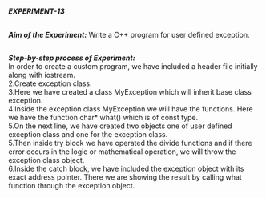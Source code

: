 #
**_EXPERIMENT-13_**
##
**_Aim of the Experiment:_**
Write a C++ program for user defined exception.

##
**_Step-by-step process of Experiment:_**<br/>
In order to create a custom program, we have included a header file initially along with iostream.<br/>
2.Create exception class.<br/>
3.Here we have created a class MyException which will inherit base class exception.<br/>
4.Inside the exception class  MyException we will have the functions. Here we have the function char* what() which is of const type.<br/>
5.On the next line, we have created two objects one of user defined exception class and one for the exception class.<br/>
5.Then inside try block we have operated the divide functions and if there error occurs in the logic or mathematical operation, we will throw the exception class object.<br/>
6.Inside the catch block, we have included the exception object with its exact address pointer. There we are showing the result by calling what function through the exception object.<br/>
 
